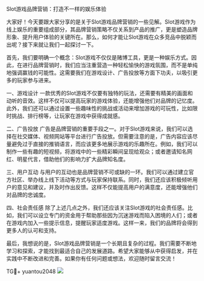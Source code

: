 Slot游戏品牌营销：打造不一样的娱乐体验

大家好！今天要跟大家分享的是关于Slot游戏品牌营销的一些见解。Slot游戏作为线上娱乐的重要组成部分，其品牌营销策略不仅关系到产品的推广，更是塑造品牌形象、提升用户体验的关键所在。那么，如何才能让Slot游戏在众多竞品中脱颖而出呢？接下来就让我们一起探讨一下。

首先，我们要明确一个概念：Slot游戏不仅仅是赌博工具，更是一种娱乐方式。因此，在进行品牌营销时，我们应当注重营造一种轻松愉快的游戏氛围，而不是单纯地强调赢钱的可能性。这需要我们在游戏设计、广告投放等方面下功夫，以吸引更多的玩家参与进来。

一、游戏设计
一款优秀的Slot游戏不仅要有独特的玩法，还需要有精美的画面和动听的音效。这样不仅可以提高玩家的游戏体验，还能增强他们对品牌的记忆度。此外，我们还可以通过设置一些趣味性的挑战或活动来增加游戏的可玩性，比如限时挑战、排行榜等，让玩家在游戏中获得成就感。

二、广告投放
广告是品牌营销的重要手段之一。对于Slot游戏来说，我们可以选择在社交媒体、视频网站等平台进行广告投放。但需要注意的是，广告内容应该尽量避免过于直接的推销语言，而应该更多地展示游戏的乐趣所在。例如，我们可以制作一些有趣的短视频，将游戏中的一些精彩瞬间呈现给观众；或者邀请知名网红、明星代言，借助他们的影响力扩大品牌知名度。

三、用户互动
与用户的互动也是品牌营销不可或缺的一环。我们可以通过建立官方社区、举办线上线下活动等方式与玩家保持联系。同时，我们还应该积极倾听用户的意见和建议，并及时作出反馈。这样不仅能提高用户的满意度，还能增强他们对品牌的忠诚度。

四、社会责任感
除了上述几点之外，我们还应该关注Slot游戏的社会责任感。比如，我们可以设立专门的资金用于帮助那些因为沉迷游戏而陷入困境的人们；或者在游戏内加入一些提示信息，提醒玩家适度游戏。这样一来，我们的品牌将会得到更多人的认可和支持。

最后，我想说的是，Slot游戏品牌营销是一个长期且复杂的过程。我们需要不断地学习和探索，才能找到最适合自己的发展道路。希望大家能够从中获得启发，并在实践中不断改进和完善。如果你有任何问题或想法，欢迎随时留言交流！

TG💪+ yuantou2048  ![](https://github.com/user-attachments/assets/cf57a8bb-a08e-43c1-ad82-039f33c64200)